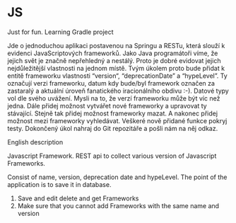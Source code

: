 # JS 
Just for fun. Learning Gradle project 

Jde o jednoduchou aplikaci postavenou na Springu a RESTu, která slouží k evidenci JavaScriptových frameworků.
Jako Java programátoři víme, že jejich svět je značně nepřehledný a nestálý. Proto je dobré evidovat jejich nejdůležitější vlastnosti na jednom místě.
Tvým úkolem proto bude přidat k entitě frameworku vlastnosti “version“, “deprecationDate” a “hypeLevel”.
Ty označují verzi frameworku, datum kdy bude/byl framework označen za zastaralý a aktuální úroveň fanatického iracionálního obdivu :-).
Datové typy vol dle svého uvážení. Mysli na to, že verzí frameworku může být víc než jedna.
Dále přidej možnost vytvářet nové frameworky a upravovat ty stávající. Stejně tak přidej možnost frameworky mazat.
A nakonec přidej možnost mezi frameworky vyhledávat.
Veškeré nově přidané funkce pokryj testy.
Dokončený úkol nahraj do Git repozitáře a pošli nám na něj odkaz.


English description

Javascript Framework. REST api to collect various version of Javascript Frameworks. 

Consist of name, version, deprecation date and hypeLevel. The point of the application is to save it in database. 
1. Save and edit delete and get Frameworks
2. Make sure that you cannot add Frameworks with the same name and version
